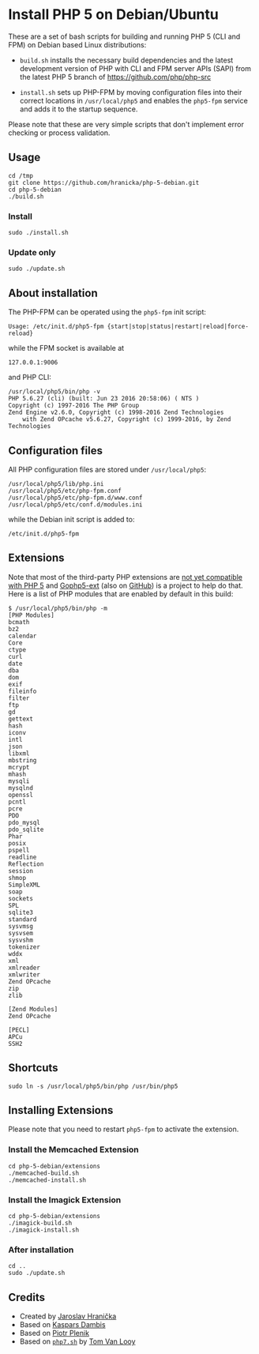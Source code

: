 # Install PHP 5 on Debian/Ubuntu

These are a set of bash scripts for building and running PHP 5 (CLI and FPM) on Debian based Linux distributions:

- `build.sh` installs the necessary build dependencies and the latest development version of PHP with CLI and FPM server APIs (SAPI) from the latest PHP 5 branch of https://github.com/php/php-src

- `install.sh` sets up PHP-FPM by moving configuration files into their correct locations in `/usr/local/php5` and enables the `php5-fpm` service and adds it to the startup sequence.

Please note that these are very simple scripts that don't implement error checking or process validation.


## Usage

	cd /tmp
	git clone https://github.com/hranicka/php-5-debian.git
	cd php-5-debian
	./build.sh

### Install

	sudo ./install.sh

### Update only

	sudo ./update.sh

## About installation

The PHP-FPM can be operated using the `php5-fpm` init script:

	Usage: /etc/init.d/php5-fpm {start|stop|status|restart|reload|force-reload}

while the FPM socket is available at

	127.0.0.1:9006

and PHP CLI:

	/usr/local/php5/bin/php -v
	PHP 5.6.27 (cli) (built: Jun 23 2016 20:58:06) ( NTS )
	Copyright (c) 1997-2016 The PHP Group
	Zend Engine v2.6.0, Copyright (c) 1998-2016 Zend Technologies
		with Zend OPcache v5.6.27, Copyright (c) 1999-2016, by Zend Technologies


## Configuration files

All PHP configuration files are stored under `/usr/local/php5`:

	/usr/local/php5/lib/php.ini
	/usr/local/php5/etc/php-fpm.conf
	/usr/local/php5/etc/php-fpm.d/www.conf
	/usr/local/php5/etc/conf.d/modules.ini

while the Debian init script is added to:

	/etc/init.d/php5-fpm


## Extensions

Note that most of the third-party PHP extensions are [not yet compatible with PHP 5](https://github.com/gophp5/gophp5-ext/wiki/extensions-catalog) and [Gophp5-ext](http://gophp5.org/) (also on [GitHub](https://github.com/gophp5/gophp5-ext)) is a project to help do that. Here is a list of PHP modules that are enabled by default in this build:

	$ /usr/local/php5/bin/php -m
	[PHP Modules]
	bcmath
	bz2
	calendar
	Core
	ctype
	curl
	date
	dba
	dom
	exif
	fileinfo
	filter
	ftp
	gd
	gettext
	hash
	iconv
	intl
	json
	libxml
	mbstring
	mcrypt
	mhash
	mysqli
	mysqlnd
	openssl
	pcntl
	pcre
	PDO
	pdo_mysql
	pdo_sqlite
	Phar
	posix
	pspell
	readline
	Reflection
	session
	shmop
	SimpleXML
	soap
	sockets
	SPL
	sqlite3
	standard
	sysvmsg
	sysvsem
	sysvshm
	tokenizer
	wddx
	xml
	xmlreader
	xmlwriter
	Zend OPcache
	zip
	zlib

	[Zend Modules]
	Zend OPcache
	
	[PECL]
	APCu
	SSH2


## Shortcuts

	sudo ln -s /usr/local/php5/bin/php /usr/bin/php5


## Installing Extensions

Please note that you need to restart `php5-fpm` to activate the extension.

### Install the Memcached Extension

	cd php-5-debian/extensions
	./memcached-build.sh
	./memcached-install.sh

### Install the Imagick Extension

	cd php-5-debian/extensions
	./imagick-build.sh
	./imagick-install.sh

### After installation

	cd ..
	sudo ./update.sh

## Credits

- Created by [Jaroslav Hranička](https://hranicka.cz)
- Based on [Kaspars Dambis](https://github.com/kasparsd/php-7-debian)
- Based on [Piotr Plenik](https://github.com/jupeter)
- Based on [`php7.sh`](https://gist.github.com/tvlooy/953a7c0658e70b573ab4) by [Tom Van Looy](http://www.intracto.com/nl/blog/running-symfony2-on-php7)
